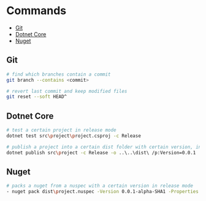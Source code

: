 # Commands

- [Git](#git)
- [Dotnet Core](#dotnet-core)
- [Nuget](#nuget)

## Git

```bash
# find which branches contain a commit
git branch --contains <commit>
```

```bash
# revert last commit and keep modified files
git reset --soft HEAD^
```

## Dotnet Core

```bash
# test a certain project in release mode
dotnet test src\project\project.csproj -c Release
```

```bash
# publish a project into a certain dist folder with certain version, in release mode
dotnet publish src\project -c Release -o ..\..\dist\ /p:Version=0.0.1
```

## Nuget

```bash
# packs a nuget from a nuspec with a certain version in release mode
- nuget pack dist\project.nuspec -Version 0.0.1-alpha-SHA1 -Properties Configuration=Release -OutputDirectory .\dist\
```
